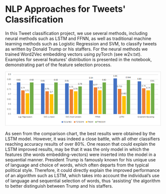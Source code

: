 # NLP Approaches for Tweets' Classification
In this Tweet classification project, we use several methods, including neural methods such as LSTM and FFNN, as well as traditional machine learning methods such as Logistic Regression and SVM, to classify tweets as written by Donald Trump or his staffers. For the neural methods we trained Word2Vec embedding vectors using pyTorch (see w2v.txt). Examples for several features' distribution is presented in the notebook, demonstrating part of the feature selection process.

![performance chart comparing accuracy, F1-score, recall and precision for the optimal conditions of each of the classifiers](./images/performance_summary.png)

As seen from the comparison chart, the best results were obtained by the LSTM model. However, it was indeed a close battle, with all other classifiers reaching accuracy results of over 80%. One reason that could explain the LSTM improved results, may be that it was the only model in which the features (the words embedding-vectors) were inserted into the model in a sequential manner. President Trump is famously known for his unique use of language and choice of words, which often departs from the typical political style. Therefore, it could directly explain the improved performance of an algorithm such as LSTM, which takes into account the individual’s use of language and sequential selection of words, thus ‘assisting’ the algorithm to better distinguish between Trump and his staffers.
